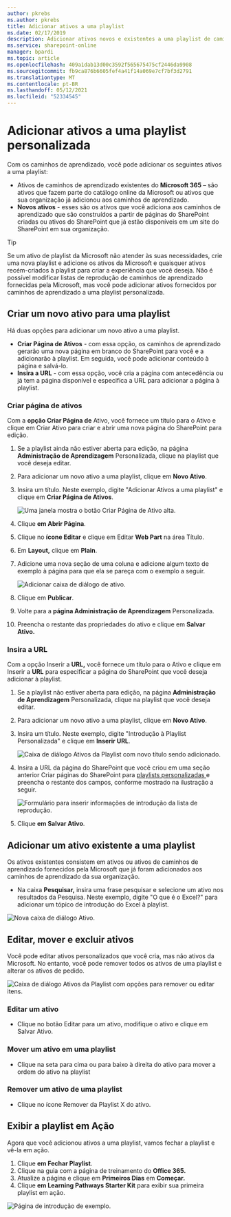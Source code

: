 ```yaml
---
author: pkrebs
ms.author: pkrebs
title: Adicionar ativos a uma playlist
ms.date: 02/17/2019
description: Adicionar ativos novos e existentes a uma playlist de caminhos de aprendizagem
ms.service: sharepoint-online
manager: bpardi
ms.topic: article
ms.openlocfilehash: 409a1dab13d00c3592f565675475cf2446da9908
ms.sourcegitcommit: fb9ca876b6605fef4a41f14a069e7cf7bf3d2791
ms.translationtype: MT
ms.contentlocale: pt-BR
ms.lasthandoff: 05/12/2021
ms.locfileid: "52334545"
---
```

# <a name="add-assets-to-a-custom-playlist"></a>Adicionar ativos a uma playlist personalizada

Com os caminhos de aprendizado, você pode adicionar os seguintes ativos a uma playlist:

- Ativos de caminhos de aprendizado existentes do **Microsoft 365** – são ativos que fazem parte do catálogo online da Microsoft ou ativos que sua organização já adicionou aos caminhos de aprendizado.
- **Novos ativos** - esses são os ativos que você adiciona aos caminhos de aprendizado que são construídos a partir de páginas do SharePoint criadas ou ativos do SharePoint que já estão disponíveis em um site do SharePoint em sua organização. 

> [!TIP]
> Se um ativo de playlist da Microsoft não atender às suas necessidades, crie uma nova playlist e adicione os ativos da Microsoft e quaisquer ativos recém-criados à playlist para criar a experiência que você deseja. Não é possível modificar listas de reprodução de caminhos de aprendizado fornecidas pela Microsoft, mas você pode adicionar ativos fornecidos por caminhos de aprendizado a uma playlist personalizada.   

## <a name="create-a-new-asset-for-a-playlist"></a>Criar um novo ativo para uma playlist

Há duas opções para adicionar um novo ativo a uma playlist.

- **Criar Página de Ativos** - com essa opção, os caminhos de aprendizado gerarão uma nova página em branco do SharePoint para você e a adicionarão à playlist. Em seguida, você pode adicionar conteúdo à página e salvá-lo.  
- **Insira a URL** - com essa opção, você cria a página com antecedência ou já tem a página disponível e especifica a URL para adicionar a página à playlist.

### <a name="create-asset-page"></a>Criar página de ativos 
Com a **opção Criar Página de** Ativo, você fornece um título para o Ativo e clique em Criar Ativo para criar e abrir uma nova página do SharePoint para edição. 

1.  Se a playlist ainda não estiver aberta para edição, na página **Administração de Aprendizagem** Personalizada, clique na playlist que você deseja editar. 
2. Para adicionar um novo ativo a uma playlist, clique em **Novo Ativo**. 
3. Insira um título. Neste exemplo, digite "Adicionar Ativos a uma playlist" e clique em **Criar Página de Ativos**.

   ![Uma janela mostra o botão Criar Página de Ativo alta.](media/cg-addassetcreatenewpage.png)

4. Clique **em Abrir Página**.
5. Clique no **ícone Editar** e clique em Editar **Web Part** na área Título.
6. Em **Layout,** clique em **Plain**. 
7. Adicione uma nova seção de uma coluna e adicione algum texto de exemplo à página para que ela se pareça com o exemplo a seguir. 

   ![Adicionar caixa de diálogo de ativo.](media/cg-addassetcreatenewpageedit.png)

7. Clique em **Publicar**.
8. Volte para a **página Administração de Aprendizagem** Personalizada. 
9. Preencha o restante das propriedades do ativo e clique em **Salvar Ativo.**

### <a name="enter-the-url"></a>Insira a URL
Com a opção Inserir a **URL,** você fornece um título para o Ativo e clique em Inserir a **URL** para especificar a página do SharePoint que você deseja adicionar à playlist. 

1.  Se a playlist não estiver aberta para edição, na página **Administração de Aprendizagem** Personalizada, clique na playlist que você deseja editar. 
2. Para adicionar um novo ativo a uma playlist, clique em **Novo Ativo**. 
3. Insira um título. Neste exemplo, digite "Introdução à Playlist Personalizada" e clique em **Inserir URL**. 

   ![Caixa de diálogo Ativos da Playlist com novo título sendo adicionado.](media/cg-newplaylistasseturl.png)

4. Insira a URL da página do SharePoint que você criou em uma seção anterior Criar páginas do SharePoint para [playlists personalizadas ](custom_createnewpage.md) e preencha o restante dos campos, conforme mostrado na ilustração a seguir.

   ![Formulário para inserir informações de introdução da lista de reprodução.](media/cg-newplaylistassetdetails.png)

5. Clique **em Salvar Ativo**. 

## <a name="add-an-existing-asset-to-a-playlist"></a>Adicionar um ativo existente a uma playlist

Os ativos existentes consistem em ativos ou ativos de caminhos de aprendizado fornecidos pela Microsoft que já foram adicionados aos caminhos de aprendizado da sua organização. 

- Na caixa **Pesquisar,** insira uma frase pesquisar e selecione um ativo nos resultados da Pesquisa. Neste exemplo, digite "O que é o Excel?" para adicionar um tópico de introdução do Excel à playlist.

![Nova caixa de diálogo Ativo.](media/cg-existplaylistassetsearch.png)

## <a name="edit-move-and-delete-assets"></a>Editar, mover e excluir ativos
Você pode editar ativos personalizados que você cria, mas não ativos da Microsoft. No entanto, você pode remover todos os ativos de uma playlist e alterar os ativos de pedido. 

![Caixa de diálogo Ativos da Playlist com opções para remover ou editar itens.](media/cg-playlistassetedit.png)

### <a name="edit-an-asset"></a>Editar um ativo
- Clique no botão Editar para um ativo, modifique o ativo e clique em Salvar Ativo. 

### <a name="move-an-asset-in-a-playlist"></a>Mover um ativo em uma playlist
- Clique na seta para cima ou para baixo à direita do ativo para mover a ordem do ativo na playlist

### <a name="remove-an-asset-from-a-playlist"></a>Remover um ativo de uma playlist
- Clique no ícone Remover da Playlist X do ativo. 

## <a name="view-the-playlist-in-action"></a>Exibir a playlist em Ação
Agora que você adicionou ativos a uma playlist, vamos fechar a playlist e vê-la em ação. 

1. Clique **em Fechar Playlist**.
2. Clique na guia com a página de treinamento do **Office 365.**
3. Atualize a página e clique em **Primeiros Dias** em **Começar.**
4. Clique **em Learning Pathways Starter Kit** para exibir sua primeira playlist em ação. 

![Página de introdução de exemplo.](media/cg-addassetcheckwork.png)
